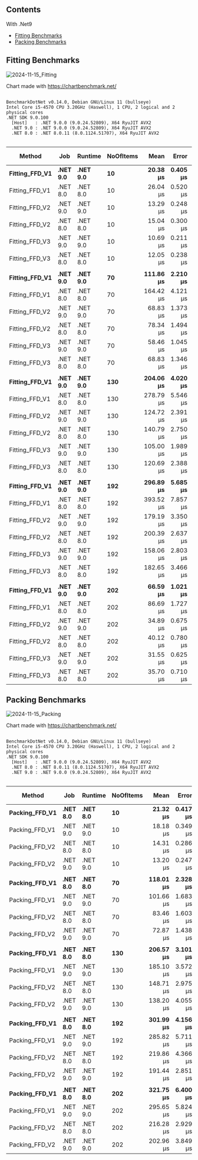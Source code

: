 ## Contents

With .Net9

- [Fitting Benchmarks](#fitting-benchmarks)
- [Packing Benchmarks](#packing-benchmarks)
  

## Fitting Benchmarks

![2024-11-15_Fitting](https://github.com/user-attachments/assets/e836f89a-110f-463a-8d6d-0a7d9e0596ec)

Chart made with https://chartbenchmark.net/

```

BenchmarkDotNet v0.14.0, Debian GNU/Linux 11 (bullseye)
Intel Core i5-4570 CPU 3.20GHz (Haswell), 1 CPU, 2 logical and 2 physical cores
.NET SDK 9.0.100
  [Host]   : .NET 9.0.0 (9.0.24.52809), X64 RyuJIT AVX2
  .NET 9.0 : .NET 9.0.0 (9.0.24.52809), X64 RyuJIT AVX2
  .NET 8.0 : .NET 8.0.11 (8.0.1124.51707), X64 RyuJIT AVX2


```
| Method         | Job      | Runtime  | NoOfItems | Mean      | Error    | StdDev    | Median    | Ratio | RatioSD | Gen0    | Allocated | Alloc Ratio |
|--------------- |--------- |--------- |---------- |----------:|---------:|----------:|----------:|------:|--------:|--------:|----------:|------------:|
| **Fitting_FFD_V1** | **.NET 9.0** | **.NET 9.0** | **10**        |  **20.38 μs** | **0.405 μs** |  **0.555 μs** |  **20.32 μs** |  **0.78** |    **0.03** |  **1.8005** |   **5.57 KB** |        **0.93** |
| Fitting_FFD_V1 | .NET 8.0 | .NET 8.0 | 10        |  26.04 μs | 0.520 μs |  0.534 μs |  26.16 μs |  1.00 |    0.03 |  1.9531 |   5.99 KB |        1.00 |
| Fitting_FFD_V2 | .NET 9.0 | .NET 9.0 | 10        |  13.29 μs | 0.248 μs |  0.422 μs |  13.19 μs |  0.51 |    0.02 |  1.0529 |   3.23 KB |        0.54 |
| Fitting_FFD_V2 | .NET 8.0 | .NET 8.0 | 10        |  15.04 μs | 0.300 μs |  0.493 μs |  14.90 μs |  0.58 |    0.02 |  1.0376 |   3.26 KB |        0.54 |
| Fitting_FFD_V3 | .NET 9.0 | .NET 9.0 | 10        |  10.69 μs | 0.211 μs |  0.198 μs |  10.64 μs |  0.41 |    0.01 |  0.7477 |    2.3 KB |        0.38 |
| Fitting_FFD_V3 | .NET 8.0 | .NET 8.0 | 10        |  12.05 μs | 0.238 μs |  0.334 μs |  11.99 μs |  0.46 |    0.02 |  0.7477 |    2.3 KB |        0.38 |
|                |          |          |           |           |          |           |           |       |         |         |           |             |
| **Fitting_FFD_V1** | **.NET 9.0** | **.NET 9.0** | **70**        | **111.86 μs** | **2.210 μs** |  **2.171 μs** | **111.43 μs** |  **0.68** |    **0.05** |  **9.1553** |  **28.14 KB** |        **0.91** |
| Fitting_FFD_V1 | .NET 8.0 | .NET 8.0 | 70        | 164.42 μs | 4.121 μs | 12.020 μs | 160.14 μs |  1.01 |    0.10 | 10.0098 |  30.91 KB |        1.00 |
| Fitting_FFD_V2 | .NET 9.0 | .NET 9.0 | 70        |  68.83 μs | 1.373 μs |  2.096 μs |  68.14 μs |  0.42 |    0.03 |  4.5166 |  13.99 KB |        0.45 |
| Fitting_FFD_V2 | .NET 8.0 | .NET 8.0 | 70        |  78.34 μs | 1.494 μs |  1.468 μs |  78.34 μs |  0.48 |    0.03 |  4.5166 |  14.02 KB |        0.45 |
| Fitting_FFD_V3 | .NET 9.0 | .NET 9.0 | 70        |  58.46 μs | 1.045 μs |  1.962 μs |  58.56 μs |  0.36 |    0.03 |  3.1738 |   9.77 KB |        0.32 |
| Fitting_FFD_V3 | .NET 8.0 | .NET 8.0 | 70        |  68.83 μs | 1.346 μs |  2.898 μs |  68.51 μs |  0.42 |    0.03 |  3.1738 |   9.77 KB |        0.32 |
|                |          |          |           |           |          |           |           |       |         |         |           |             |
| **Fitting_FFD_V1** | **.NET 9.0** | **.NET 9.0** | **130**       | **204.06 μs** | **4.020 μs** |  **8.302 μs** | **200.95 μs** |  **0.73** |    **0.04** | **16.1133** |  **49.88 KB** |        **0.91** |
| Fitting_FFD_V1 | .NET 8.0 | .NET 8.0 | 130       | 278.79 μs | 5.546 μs |  9.418 μs | 276.94 μs |  1.00 |    0.05 | 17.5781 |  54.98 KB |        1.00 |
| Fitting_FFD_V2 | .NET 9.0 | .NET 9.0 | 130       | 124.72 μs | 2.391 μs |  5.683 μs | 123.34 μs |  0.45 |    0.03 |  7.5684 |  23.89 KB |        0.43 |
| Fitting_FFD_V2 | .NET 8.0 | .NET 8.0 | 130       | 140.79 μs | 2.750 μs |  4.199 μs | 139.67 μs |  0.51 |    0.02 |  7.5684 |  23.92 KB |        0.44 |
| Fitting_FFD_V3 | .NET 9.0 | .NET 9.0 | 130       | 105.00 μs | 1.989 μs |  2.128 μs | 104.74 μs |  0.38 |    0.01 |  5.2490 |  16.39 KB |        0.30 |
| Fitting_FFD_V3 | .NET 8.0 | .NET 8.0 | 130       | 120.69 μs | 2.388 μs |  3.424 μs | 120.82 μs |  0.43 |    0.02 |  5.1270 |  16.39 KB |        0.30 |
|                |          |          |           |           |          |           |           |       |         |         |           |             |
| **Fitting_FFD_V1** | **.NET 9.0** | **.NET 9.0** | **192**       | **296.89 μs** | **5.685 μs** |  **6.547 μs** | **296.94 μs** |  **0.75** |    **0.02** | **22.4609** |  **69.66 KB** |        **0.90** |
| Fitting_FFD_V1 | .NET 8.0 | .NET 8.0 | 192       | 393.52 μs | 7.857 μs |  7.717 μs | 392.61 μs |  1.00 |    0.03 | 24.9023 |  77.19 KB |        1.00 |
| Fitting_FFD_V2 | .NET 9.0 | .NET 9.0 | 192       | 179.19 μs | 3.350 μs |  3.858 μs | 178.47 μs |  0.46 |    0.01 | 10.7422 |  33.62 KB |        0.44 |
| Fitting_FFD_V2 | .NET 8.0 | .NET 8.0 | 192       | 200.39 μs | 2.637 μs |  2.338 μs | 200.15 μs |  0.51 |    0.01 | 10.7422 |  33.65 KB |        0.44 |
| Fitting_FFD_V3 | .NET 9.0 | .NET 9.0 | 192       | 158.06 μs | 2.803 μs |  2.340 μs | 158.79 μs |  0.40 |    0.01 |  7.3242 |  22.73 KB |        0.29 |
| Fitting_FFD_V3 | .NET 8.0 | .NET 8.0 | 192       | 182.65 μs | 3.466 μs |  3.709 μs | 183.01 μs |  0.46 |    0.01 |  7.3242 |  22.73 KB |        0.29 |
|                |          |          |           |           |          |           |           |       |         |         |           |             |
| **Fitting_FFD_V1** | **.NET 9.0** | **.NET 9.0** | **202**       |  **66.59 μs** | **1.021 μs** |  **0.905 μs** |  **66.60 μs** |  **0.77** |    **0.03** |  **4.6387** |   **14.3 KB** |        **1.00** |
| Fitting_FFD_V1 | .NET 8.0 | .NET 8.0 | 202       |  86.69 μs | 1.727 μs |  3.449 μs |  85.99 μs |  1.00 |    0.06 |  4.6387 |   14.3 KB |        1.00 |
| Fitting_FFD_V2 | .NET 9.0 | .NET 9.0 | 202       |  34.89 μs | 0.675 μs |  0.946 μs |  35.06 μs |  0.40 |    0.02 |  4.2114 |  13.01 KB |        0.91 |
| Fitting_FFD_V2 | .NET 8.0 | .NET 8.0 | 202       |  40.12 μs | 0.780 μs |  0.729 μs |  40.16 μs |  0.46 |    0.02 |  4.2114 |  13.01 KB |        0.91 |
| Fitting_FFD_V3 | .NET 9.0 | .NET 9.0 | 202       |  31.55 μs | 0.625 μs |  0.973 μs |  31.49 μs |  0.36 |    0.02 |  4.2114 |  12.95 KB |        0.91 |
| Fitting_FFD_V3 | .NET 8.0 | .NET 8.0 | 202       |  35.70 μs | 0.710 μs |  0.730 μs |  35.58 μs |  0.41 |    0.02 |  4.2114 |  12.95 KB |        0.91 |


## Packing Benchmarks

![2024-11-15_Packing](https://github.com/user-attachments/assets/ddcf452e-91e7-4568-a38a-2c548fe4e5e0)

Chart made with https://chartbenchmark.net/

```

BenchmarkDotNet v0.14.0, Debian GNU/Linux 11 (bullseye)
Intel Core i5-4570 CPU 3.20GHz (Haswell), 1 CPU, 2 logical and 2 physical cores
.NET SDK 9.0.100
  [Host]   : .NET 9.0.0 (9.0.24.52809), X64 RyuJIT AVX2
  .NET 8.0 : .NET 8.0.11 (8.0.1124.51707), X64 RyuJIT AVX2
  .NET 9.0 : .NET 9.0.0 (9.0.24.52809), X64 RyuJIT AVX2


```
| Method         | Job      | Runtime  | NoOfItems | Mean      | Error    | StdDev    | Median    | Ratio | RatioSD | Gen0    | Allocated | Alloc Ratio |
|--------------- |--------- |--------- |---------- |----------:|---------:|----------:|----------:|------:|--------:|--------:|----------:|------------:|
| **Packing_FFD_V1** | **.NET 8.0** | **.NET 8.0** | **10**        |  **21.32 μs** | **0.417 μs** |  **0.543 μs** |  **21.26 μs** |  **1.00** |    **0.04** |  **1.9836** |   **6.15 KB** |        **1.00** |
| Packing_FFD_V1 | .NET 9.0 | .NET 9.0 | 10        |  18.18 μs | 0.349 μs |  0.442 μs |  18.16 μs |  0.85 |    0.03 |  1.8005 |   5.57 KB |        0.91 |
| Packing_FFD_V2 | .NET 8.0 | .NET 8.0 | 10        |  14.31 μs | 0.286 μs |  0.763 μs |  14.16 μs |  0.67 |    0.04 |  1.4343 |   4.41 KB |        0.72 |
| Packing_FFD_V2 | .NET 9.0 | .NET 9.0 | 10        |  13.20 μs | 0.247 μs |  0.254 μs |  13.21 μs |  0.62 |    0.02 |  1.2360 |   3.82 KB |        0.62 |
|                |          |          |           |           |          |           |           |       |         |         |           |             |
| **Packing_FFD_V1** | **.NET 8.0** | **.NET 8.0** | **70**        | **118.01 μs** | **2.328 μs** |  **3.556 μs** | **117.17 μs** |  **1.00** |    **0.04** |  **9.7656** |  **29.98 KB** |        **1.00** |
| Packing_FFD_V1 | .NET 9.0 | .NET 9.0 | 70        | 101.66 μs | 1.683 μs |  1.492 μs | 101.41 μs |  0.86 |    0.03 |  8.9111 |   27.5 KB |        0.92 |
| Packing_FFD_V2 | .NET 8.0 | .NET 8.0 | 70        |  83.46 μs | 1.603 μs |  4.416 μs |  82.49 μs |  0.71 |    0.04 |  7.5684 |  23.24 KB |        0.78 |
| Packing_FFD_V2 | .NET 9.0 | .NET 9.0 | 70        |  72.87 μs | 1.438 μs |  3.002 μs |  71.94 μs |  0.62 |    0.03 |  6.7139 |  20.74 KB |        0.69 |
|                |          |          |           |           |          |           |           |       |         |         |           |             |
| **Packing_FFD_V1** | **.NET 8.0** | **.NET 8.0** | **130**       | **206.57 μs** | **3.101 μs** |  **2.749 μs** | **206.21 μs** |  **1.00** |    **0.02** | **17.0898** |   **52.5 KB** |        **1.00** |
| Packing_FFD_V1 | .NET 9.0 | .NET 9.0 | 130       | 185.10 μs | 3.572 μs |  4.768 μs | 186.55 μs |  0.90 |    0.03 | 15.6250 |  48.33 KB |        0.92 |
| Packing_FFD_V2 | .NET 8.0 | .NET 8.0 | 130       | 148.71 μs | 2.975 μs |  6.275 μs | 147.07 μs |  0.72 |    0.03 | 13.1836 |  40.86 KB |        0.78 |
| Packing_FFD_V2 | .NET 9.0 | .NET 9.0 | 130       | 138.20 μs | 4.055 μs | 11.169 μs | 134.44 μs |  0.67 |    0.05 | 11.9629 |  36.67 KB |        0.70 |
|                |          |          |           |           |          |           |           |       |         |         |           |             |
| **Packing_FFD_V1** | **.NET 8.0** | **.NET 8.0** | **192**       | **301.99 μs** | **4.156 μs** |  **3.888 μs** | **301.57 μs** |  **1.00** |    **0.02** | **23.4375** |  **72.66 KB** |        **1.00** |
| Packing_FFD_V1 | .NET 9.0 | .NET 9.0 | 192       | 285.82 μs | 5.711 μs | 13.349 μs | 283.88 μs |  0.95 |    0.05 | 21.4844 |  67.02 KB |        0.92 |
| Packing_FFD_V2 | .NET 8.0 | .NET 8.0 | 192       | 219.86 μs | 4.366 μs | 12.169 μs | 217.53 μs |  0.73 |    0.04 | 18.0664 |  56.04 KB |        0.77 |
| Packing_FFD_V2 | .NET 9.0 | .NET 9.0 | 192       | 191.44 μs | 2.851 μs |  2.226 μs | 191.95 μs |  0.63 |    0.01 | 16.3574 |  50.38 KB |        0.69 |
|                |          |          |           |           |          |           |           |       |         |         |           |             |
| **Packing_FFD_V1** | **.NET 8.0** | **.NET 8.0** | **202**       | **321.75 μs** | **6.400 μs** |  **7.370 μs** | **320.35 μs** |  **1.00** |    **0.03** | **24.4141** |  **75.06 KB** |        **1.00** |
| Packing_FFD_V1 | .NET 9.0 | .NET 9.0 | 202       | 295.65 μs | 5.824 μs |  6.707 μs | 295.91 μs |  0.92 |    0.03 | 22.4609 |  69.42 KB |        0.92 |
| Packing_FFD_V2 | .NET 8.0 | .NET 8.0 | 202       | 216.28 μs | 2.929 μs |  2.597 μs | 215.86 μs |  0.67 |    0.02 | 18.7988 |  57.89 KB |        0.77 |
| Packing_FFD_V2 | .NET 9.0 | .NET 9.0 | 202       | 202.96 μs | 3.849 μs |  3.780 μs | 202.46 μs |  0.63 |    0.02 | 16.8457 |  52.23 KB |        0.70 |
